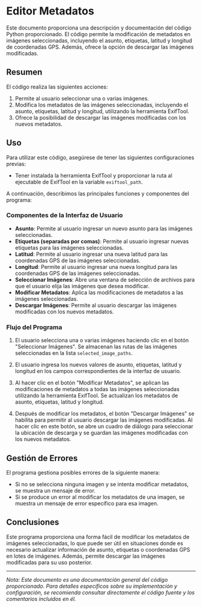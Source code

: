 # Editor Metadatos

Este documento proporciona una descripción y documentación del código Python proporcionado. El código permite la modificación de metadatos en imágenes seleccionadas, incluyendo el asunto, etiquetas, latitud y longitud de coordenadas GPS. Además, ofrece la opción de descargar las imágenes modificadas.

## Resumen

El código realiza las siguientes acciones:

1. Permite al usuario seleccionar una o varias imágenes.
2. Modifica los metadatos de las imágenes seleccionadas, incluyendo el asunto, etiquetas, latitud y longitud, utilizando la herramienta ExifTool.
3. Ofrece la posibilidad de descargar las imágenes modificadas con los nuevos metadatos.

## Uso

Para utilizar este código, asegúrese de tener las siguientes configuraciones previas:

- Tener instalada la herramienta ExifTool y proporcionar la ruta al ejecutable de ExifTool en la variable `exiftool_path`.

A continuación, describimos las principales funciones y componentes del programa:

### Componentes de la Interfaz de Usuario

- **Asunto**: Permite al usuario ingresar un nuevo asunto para las imágenes seleccionadas.
- **Etiquetas (separadas por comas)**: Permite al usuario ingresar nuevas etiquetas para las imágenes seleccionadas.
- **Latitud**: Permite al usuario ingresar una nueva latitud para las coordenadas GPS de las imágenes seleccionadas.
- **Longitud**: Permite al usuario ingresar una nueva longitud para las coordenadas GPS de las imágenes seleccionadas.
- **Seleccionar Imágenes**: Abre una ventana de selección de archivos para que el usuario elija las imágenes que desea modificar.
- **Modificar Metadatos**: Aplica las modificaciones de metadatos a las imágenes seleccionadas.
- **Descargar Imágenes**: Permite al usuario descargar las imágenes modificadas con los nuevos metadatos.

### Flujo del Programa

1. El usuario selecciona una o varias imágenes haciendo clic en el botón "Seleccionar Imágenes". Se almacenan las rutas de las imágenes seleccionadas en la lista `selected_image_paths`.

2. El usuario ingresa los nuevos valores de asunto, etiquetas, latitud y longitud en los campos correspondientes de la interfaz de usuario.

3. Al hacer clic en el botón "Modificar Metadatos", se aplican las modificaciones de metadatos a todas las imágenes seleccionadas utilizando la herramienta ExifTool. Se actualizan los metadatos de asunto, etiquetas, latitud y longitud.

4. Después de modificar los metadatos, el botón "Descargar Imágenes" se habilita para permitir al usuario descargar las imágenes modificadas. Al hacer clic en este botón, se abre un cuadro de diálogo para seleccionar la ubicación de descarga y se guardan las imágenes modificadas con los nuevos metadatos.

## Gestión de Errores

El programa gestiona posibles errores de la siguiente manera:

- Si no se selecciona ninguna imagen y se intenta modificar metadatos, se muestra un mensaje de error.
- Si se produce un error al modificar los metadatos de una imagen, se muestra un mensaje de error específico para esa imagen.

## Conclusiones

Este programa proporciona una forma fácil de modificar los metadatos de imágenes seleccionadas, lo que puede ser útil en situaciones donde es necesario actualizar información de asunto, etiquetas o coordenadas GPS en lotes de imágenes. Además, permite descargar las imágenes modificadas para su uso posterior.

---

*Nota: Este documento es una documentación general del código proporcionado. Para detalles específicos sobre su implementación y configuración, se recomienda consultar directamente el código fuente y los comentarios incluidos en él.*
